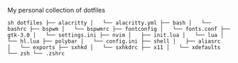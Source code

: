 My personal collection of dotfiles

``sh
dotfiles
├── alacritty
│   └── alacritty.yml
├── bash
│   └── bashrc
├── bspwm
│   └── bspwmrc
├── fontconfig
│   └── fonts.conf
├── gtk-3.0
│   └── settings.ini
├── nvim
│   ├── init.lua
│   └── lua
│       └── hl.lua
├── polybar
│   └── config.ini
├── shell
│   ├── aliasrc
│   └── exports
├── sxhkd
│   └── sxhkdrc
├── x11
│   └── xdefaults
└── zsh
    └── .zshrc
``

